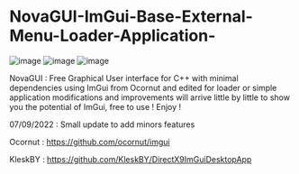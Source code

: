 # NovaGUI-ImGui-Base-External-Menu-Loader-Application-

![image](https://user-images.githubusercontent.com/111303574/185227634-0be36d7a-7550-44ce-97bf-2d670f471e1e.png)
![image](https://user-images.githubusercontent.com/111303574/185227697-4d8baf6a-d8a7-48e1-987f-e0f174e07d2a.png)
![image](https://user-images.githubusercontent.com/111303574/188986309-f0d7b514-18c2-4e62-9eda-3b6110cf5a07.png)


NovaGUI : Free Graphical User interface for C++ with minimal dependencies using ImGui from Ocornut and edited for loader or simple application modifications and improvements will arrive little by little to show you the potential of ImGui, free to use ! Enjoy !

07/09/2022 : Small update to add minors features

Ocornut : https://github.com/ocornut/imgui


KleskBY : https://github.com/KleskBY/DirectX9ImGuiDesktopApp






